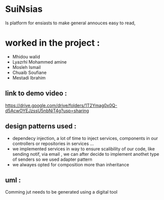 # SuiNsias 
Is platform for ensiasts to make general annouces easy to read, 

# worked in the project :

* Mhidou walid
* Lyazrhi Mohammed amine
* Mosleh Ismail
* Chuaib Soufiane
* Mestadi Ibrahim


## link to demo video : 
https://drive.google.com/drive/folders/1T2Ymag0x0Q-d5AcwOYEJzssU5nbNiT4g?usp=sharing

## design patterns used : 

* dependecy injection, a lot of time to inject services, components in our controllers or repositories in services ... 
* we implemented services in way to ensure scalibility of our code, like sending notif, via email , we can after decide to implement anothet type of senders so we used adapter pattern
* we alwayes opted for composition more than inheritance 


## uml : 

Comming jut needs to be generated using a digital tool 


